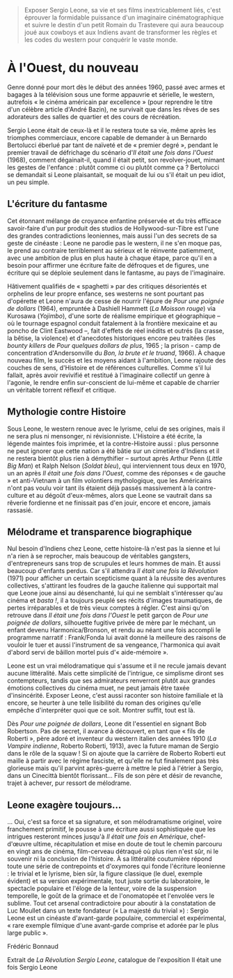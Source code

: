 > Exposer Sergio Leone, sa vie et ses films inextricablement liés, c'est éprouver la formidable puissance d'un imaginaire cinématographique et suivre le destin d'un petit Romain du Trastevere qui aura beaucoup joué aux cowboys et aux Indiens avant de transformer les règles et les codes du western pour conquérir le vaste monde.

# À l'Ouest, du nouveau

Genre donné pour mort dès le début des années 1960, passé avec armes et bagages à la télévision sous une forme appauvrie et sérielle, le western, autrefois « le cinéma américain par excellence » (pour reprendre le titre d'un célèbre article d'André Bazin), ne survivait que dans les rêves de ses adorateurs des salles de quartier et des cours de récréation.

Sergio Leone était de ceux-là et il le restera toute sa vie, même après les triomphes commerciaux, encore capable de demander à un Bernardo Bertolucci éberlué par tant de naïveté et de « premier degré », pendant le premier travail de défrichage du scénario d'_Il était une fois dans l'Ouest_ (1968), comment dégainait-il, quand il était petit, son revolver-jouet, mimant les gestes de l'enfance : plutôt comme ci ou plutôt comme ça ? Bertolucci se demandait si Leone plaisantait, se moquait de lui ou s'il était un peu idiot, un peu simple.

## L'écriture du fantasme

Cet étonnant mélange de croyance enfantine préservée et du très efficace savoir-faire d'un pur produit des studios de Hollywood-sur-Tibre est l'une des grandes contradictions leoniennes, mais aussi l'un des secrets de sa geste de cinéaste : Leone ne parodie pas le western, il ne s'en moque pas, le prend au contraire terriblement au sérieux et le réinvente patiemment, avec une ambition de plus en plus haute à chaque étape, parce qu'il en a besoin pour affirmer une écriture faite de défroques et de figures, une écriture qui se déploie seulement dans le fantasme, au pays de l'imaginaire.

Hâtivement qualifiés de « spaghetti » par des critiques désorientés et orphelins de leur propre enfance, ses westerns ne sont pourtant pas d'opérette et Leone n'aura de cesse de nourrir l'épure de _Pour une poignée de dollars_ (1964), empruntée à Dashiell Hammett (_La Moisson rouge_) via Kurosawa (_Yojimbo_), d'une sorte de réalisme empirique et géographique – où le tournage espagnol conduit fatalement à la frontière mexicaine et au poncho de Clint Eastwood –, fait d'effets de réel inédits et outrés (la crasse, la bêtise, la violence) et d'anecdotes historiques encore peu traitées (les _bounty killers_ de _Pour quelques dollars de plus_, 1965 ; la prison - camp de concentration d'Andersonville du _Bon, la brute et le truand_, 1966). À chaque nouveau film, le succès et les moyens aidant à l'ambition, Leone rajoute des couches de sens, d'Histoire et de références culturelles. Comme s'il lui fallait, après avoir revivifié et restitué à l'imaginaire collectif un genre à l'agonie, le rendre enfin sur-conscient de lui-même et capable de charrier un véritable torrent réflexif et critique.

## Mythologie contre Histoire

Sous Leone, le western renoue avec le lyrisme, celui de ses origines, mais il ne sera plus ni mensonger, ni révisionniste. L'Histoire a été écrite, la légende maintes fois imprimée, et la contre-Histoire aussi : plus personne ne peut ignorer que cette nation a été bâtie sur un cimetière d'Indiens et il ne restera bientôt plus rien à démythifier – surtout après Arthur Penn (_Little Big Man_) et Ralph Nelson (_Soldat bleu_), qui interviennent tous deux en 1970, un an après _Il était une fois dans l'Ouest_, comme des réponses « de gauche » et anti-Vietnam à un film volontiers mythologique, que les Américains n'ont pas voulu voir tant ils étaient déjà passés massivement à la contre-culture et au dégoût d'eux-mêmes, alors que Leone se vautrait dans sa rêverie fordienne et ne finissait pas d'en jouir, encore et encore, jamais rassasié.

## Mélodrame et transparence biographique

Nul besoin d'Indiens chez Leone, cette histoire-là n'est pas la sienne et lui n'a rien à se reprocher, mais beaucoup de véritables gangsters, d'entrepreneurs sans trop de scrupules et leurs hommes de main. Et aussi beaucoup d'enfants perdus. Car s'il attendra _Il était une fois la Révolution_ (1971) pour afficher un certain scepticisme quant à la réussite des aventures collectives, s'attirant les foudres de la gauche italienne qui supportait mal que Leone joue ainsi au désenchanté, lui qui ne semblait s'intéresser qu'au cinéma et _basta !_, il a toujours peuplé ses récits d'images traumatiques, de pertes irréparables et de très vieux comptes à régler. C'est ainsi qu'on retrouve dans _Il était une fois dans l'Ouest_ le petit garçon de _Pour une poignée de dollars_, silhouette fugitive privée de mère par le méchant, un enfant devenu Harmonica/Bronson, et rendu au néant une fois accompli le programme narratif : Frank/Fonda lui avait donné la meilleure des raisons de vouloir le tuer et aussi l'instrument de sa vengeance, l'harmonica qui avait d'abord servi de bâillon mortel puis d'« aide-mémoire ».

Leone est un vrai mélodramatique qui s'assume et il ne recule jamais devant aucune littéralité. Mais cette simplicité de l'intrigue, ce simplisme diront ses contempteurs, tandis que ses admirateurs renverront plutôt aux grandes émotions collectives du cinéma muet, ne peut jamais être taxée d'insincérité. Exposer Leone, c'est aussi raconter son histoire familiale et là encore, se heurter à une telle lisibilité du roman des origines qu'elle empêche d'interpréter quoi que ce soit. Montrer suffit, tout est là.

Dès _Pour une poignée de dollars_, Leone dit l'essentiel en signant Bob Robertson. Pas de secret, il avance à découvert, en tant que « fils de Roberti », père adoré et inventeur du western italien des années 1910 (_La Vampire indienne_, Roberto Roberti, 1913), avec la future maman de Sergio dans le rôle de la squaw ! Si on ajoute que la carrière de Roberto Roberti eut maille à partir avec le régime fasciste, et qu'elle ne fut finalement pas très glorieuse mais qu'il parvint après-guerre à mettre le pied à l'étrier à Sergio, dans un Cinecittà bientôt florissant... Fils de son père et désir de revanche, trajet à achever, pur ressort de mélodrame.

## Leone exagère toujours...

... Oui, c'est sa force et sa signature, et son mélodramatisme originel, voire franchement primitif, le pousse à une écriture aussi sophistiquée que les intrigues resteront minces jusqu'à _Il était une fois en Amérique_, chef-d'œuvre ultime, récapitulation et mise en doute de tout le chemin parcouru en vingt ans de cinéma, film-cerveau détraqué où plus rien n'est sûr, ni le souvenir ni la conclusion de l'histoire. À sa littéralité coutumière répond toute une série de contrepoints et d'oxymores qui fonde l'écriture leonienne : le trivial et le lyrisme, bien sûr, la figure classique (le duel, exemple évident) et sa version expérimentale, tout juste sortie du laboratoire, le spectacle populaire et l'éloge de la lenteur, voire de la suspension temporelle, le goût de la grimace et de l'onomatopée et l'envolée vers le sublime. Tout cet arsenal contradictoire pour aboutir à la constatation de Luc Moullet dans un texte fondateur (« La majesté du trivial ») : Sergio Leone est un cinéaste d'avant-garde populaire, commercial et expérimental, « rare exemple filmique d'une avant-garde comprise et adorée par le plus large public ».

Frédéric Bonnaud

Extrait de _La Révolution Sergio Leone_, catalogue de l'exposition Il était une fois Sergio Leone
